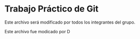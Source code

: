 
# Trabajo Práctico de Git
Este archivo será modificado por todos los integrantes del
grupo.

Este archivo fue modicado por D

